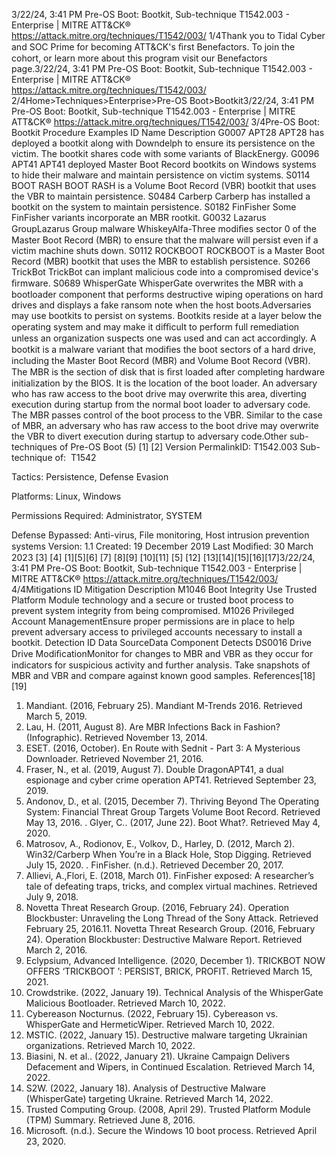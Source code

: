 3/22/24, 3:41 PM Pre-OS Boot: Bootkit, Sub-technique T1542.003 - Enterprise | MITRE ATT&CK®
https://attack.mitre.org/techniques/T1542/003/ 1/4Thank you to Tidal Cyber and SOC Prime for becoming ATT&CK's ﬁrst Benefactors. To join the cohort, or learn more about this program visit our
Benefactors page.3/22/24, 3:41 PM Pre-OS Boot: Bootkit, Sub-technique T1542.003 - Enterprise | MITRE ATT&CK®
https://attack.mitre.org/techniques/T1542/003/ 2/4Home>Techniques>Enterprise>Pre-OS Boot>Bootkit3/22/24, 3:41 PM Pre-OS Boot: Bootkit, Sub-technique T1542.003 - Enterprise | MITRE ATT&CK®
https://attack.mitre.org/techniques/T1542/003/ 3/4Pre-OS Boot: Bootkit
Procedure Examples
ID Name Description
G0007 APT28 APT28 has deployed a bootkit along with Downdelph to ensure its persistence on the victim. The bootkit
shares code with some variants of BlackEnergy.
G0096 APT41 APT41 deployed Master Boot Record bootkits on Windows systems to hide their malware and maintain
persistence on victim systems.
S0114 BOOT RASH BOOT RASH is a Volume Boot Record (VBR) bootkit that uses the VBR to maintain persistence.
S0484 Carberp Carberp has installed a bootkit on the system to maintain persistence.
S0182 FinFisher Some FinFisher variants incorporate an MBR rootkit.
G0032 Lazarus
GroupLazarus Group malware WhiskeyAlfa-Three modiﬁes sector 0 of the Master Boot Record (MBR) to ensure
that the malware will persist even if a victim machine shuts down.
S0112 ROCKBOOT ROCKBOOT is a Master Boot Record (MBR) bootkit that uses the MBR to establish persistence.
S0266 TrickBot TrickBot can implant malicious code into a compromised device's ﬁrmware.
S0689 WhisperGate WhisperGate overwrites the MBR with a bootloader component that performs destructive wiping operations
on hard drives and displays a fake ransom note when the host boots.Adversaries may use bootkits to persist on systems. Bootkits reside at a layer below the operating system and may make it diﬃcult to
perform full remediation unless an organization suspects one was used and can act accordingly.
A bootkit is a malware variant that modiﬁes the boot sectors of a hard drive, including the Master Boot Record (MBR) and Volume Boot
Record (VBR). The MBR is the section of disk that is ﬁrst loaded after completing hardware initialization by the BIOS. It is the location of
the boot loader. An adversary who has raw access to the boot drive may overwrite this area, diverting execution during startup from the
normal boot loader to adversary code. 
The MBR passes control of the boot process to the VBR. Similar to the case of MBR, an adversary who has raw access to the boot drive may
overwrite the VBR to divert execution during startup to adversary code.Other sub-techniques of Pre-OS Boot (5)
[1]
[2]
Version PermalinkID: T1542.003
Sub-technique of:  T1542

Tactics: Persistence, Defense Evasion

Platforms: Linux, Windows

Permissions Required: Administrator, SYSTEM

Defense Bypassed: Anti-virus, File monitoring, Host intrusion prevention systems
Version: 1.1
Created: 19 December 2019
Last Modiﬁed: 30 March 2023
[3]
[4]
[1][5][6]
[7]
[8][9]
[10][11]
[5]
[12]
[13][14][15][16][17]3/22/24, 3:41 PM Pre-OS Boot: Bootkit, Sub-technique T1542.003 - Enterprise | MITRE ATT&CK®
https://attack.mitre.org/techniques/T1542/003/ 4/4Mitigations
ID Mitigation Description
M1046 Boot Integrity Use Trusted Platform Module technology and a secure or trusted boot process to prevent system
integrity from being compromised. 
M1026 Privileged Account
ManagementEnsure proper permissions are in place to help prevent adversary access to privileged accounts
necessary to install a bootkit.
Detection
ID Data SourceData Component Detects
DS0016 Drive Drive
ModiﬁcationMonitor for changes to MBR and VBR as they occur for indicators for suspicious activity and
further analysis. Take snapshots of MBR and VBR and compare against known good
samples.
References[18][19]
1. Mandiant. (2016, February 25). Mandiant M-Trends 2016.
Retrieved March 5, 2019.
2. Lau, H. (2011, August 8). Are MBR Infections Back in Fashion?
(Infographic). Retrieved November 13, 2014.
3. ESET. (2016, October). En Route with Sednit - Part 3: A
Mysterious Downloader. Retrieved November 21, 2016.
4. Fraser, N., et al. (2019, August 7). Double DragonAPT41, a
dual espionage and cyber crime operation APT41. Retrieved
September 23, 2019.
5. Andonov, D., et al. (2015, December 7). Thriving Beyond The
Operating System: Financial Threat Group Targets Volume
Boot Record. Retrieved May 13, 2016.
. Glyer, C.. (2017, June 22). Boot What?. Retrieved May 4, 2020.
7. Matrosov, A., Rodionov, E., Volkov, D., Harley, D. (2012, March
2). Win32/Carberp When You’re in a Black Hole, Stop Digging.
Retrieved July 15, 2020.
. FinFisher. (n.d.). Retrieved December 20, 2017.
9. Allievi, A.,Flori, E. (2018, March 01). FinFisher exposed: A
researcher’s tale of defeating traps, tricks, and complex virtual
machines. Retrieved July 9, 2018.
10. Novetta Threat Research Group. (2016, February 24).
Operation Blockbuster: Unraveling the Long Thread of the
Sony Attack. Retrieved February 25, 2016.11. Novetta Threat Research Group. (2016, February 24).
Operation Blockbuster: Destructive Malware Report. Retrieved
March 2, 2016.
12. Eclypsium, Advanced Intelligence. (2020, December 1).
TRICKBOT NOW OFFERS ‘TRICKBOOT ’: PERSIST, BRICK,
PROFIT. Retrieved March 15, 2021.
13. Crowdstrike. (2022, January 19). Technical Analysis of the
WhisperGate Malicious Bootloader. Retrieved March 10, 2022.
14. Cybereason Nocturnus. (2022, February 15). Cybereason vs.
WhisperGate and HermeticWiper. Retrieved March 10, 2022.
15. MSTIC. (2022, January 15). Destructive malware targeting
Ukrainian organizations. Retrieved March 10, 2022.
1. Biasini, N. et al.. (2022, January 21). Ukraine Campaign
Delivers Defacement and Wipers, in Continued Escalation.
Retrieved March 14, 2022.
17. S2W. (2022, January 18). Analysis of Destructive Malware
(WhisperGate) targeting Ukraine. Retrieved March 14, 2022.
1. Trusted Computing Group. (2008, April 29). Trusted Platform
Module (TPM) Summary. Retrieved June 8, 2016.
19. Microsoft. (n.d.). Secure the Windows 10 boot process.
Retrieved April 23, 2020.
